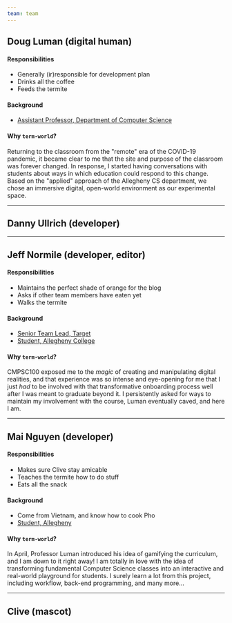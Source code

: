 ```yaml
---
team: team
---
```


<!--
  TO-DO: include a basic bio for each team member. No more than three sentences:

  * Description of their "role" in the team (perhaps semi-serious/novelty)
  * *Very* basic education/professional background where applicable--captured in one sentence
  * Their answer to the question, "Why TermWorld?"

  Also, *maybe* consider adding a photo / alternatively, pixel-art portraits of each team member
-->

## Doug Luman (digital human)

#### Responsibilities

* Generally (ir)responsible for development plan
* Drinks all the coffee
* Feeds the termite

#### Background

* [Assistant Professor, Department of Computer Science](https://cs.allegheny.edu/sites/dluman)

#### Why `term-world`?

Returning to the classroom from the "remote" era of the COVID-19 pandemic, it became clear to me that the site and purpose of the classroom was forever changed. In response,
I started having conversations with students about ways in which education could respond to this change. Based on the "applied" approach of the Allegheny CS department, we chose
an immersive digital, open-world environment as our experimental space.

---

## Danny Ullrich (developer)

---

## Jeff Normile (developer, editor)

#### Responsibilities

* Maintains the perfect shade of orange for the blog
* Asks if other team members have eaten yet
* Walks the termite

#### Background

* [Senior Team Lead, Target](https://www.target.com/)
* [Student, Allegheny College](https://allegheny.edu/)

#### Why `term-world`?

CMPSC100 exposed me to the *magic* of creating and manipulating digital realities, and that experience was so intense and eye-opening for me that I just *had* to be involved with that transformative onboarding process well after I was meant to graduate beyond it. I persistently asked for ways to maintain my involvement with the course, Luman eventually caved, and here I am.

---

## Mai Nguyen (developer)

#### Responsibilities

* Makes sure Clive stay amicable
* Teaches the termite how to do stuff
* Eats all the snack

#### Background

* Come from Vietnam, and know how to cook Pho
* [Student, Allegheny](https://github.com/Mai1902)

#### Why `term-world`?

In April, Professor Luman introduced his idea of gamifying the curriculum, and I am down to it right away! I am totally in love with the idea of transforming fundamental Computer Science classes into an interactive and real-world playground for students. I surely learn a lot from this project, including workflow, back-end programming, and many more...

---

## Clive (mascot)


